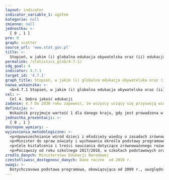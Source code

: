 ```yaml
---
layout: indicator
indicator_variable_1: ogółem
kategorie: null
zmienne: null
jednostka: >-
  { 0 , 1 }
pre: 0
graph: scatter
source_url: 'www.stat.gov.pl'
title: >-
  Stopień, w jakim (i) globalna edukacja obywatelska oraz (ii) edukacja na rzecz zrównoważonego rozwoju, w tym na rzecz równości płci i praw człowieka, są włączane na wszystkich poziomach do (a) krajowych polityk edukacyjnych, (b) programów nauczania, (c) kształcenia nauczycieli oraz ( d) oceny studentów
permalink: /statistics_glob/4-7-1/
sdg_goal: 4
indicator: 4.7.1
target_id: '4.7.1'
graph_title: Stopień, w jakim (i) globalna edukacja obywatelska oraz (ii) edukacja na rzecz zrównoważonego rozwoju, w tym na rzecz równości płci i praw człowieka, są włączane na wszystkich poziomach do (a) krajowych polityk edukacyjnych, (b) programów nauczania, (c) kształcenia nauczycieli oraz ( d) oceny studentów
nazwa_wskaznika: >-
  <b>4.7.1 Stopień, w jakim (i) globalna edukacja obywatelska oraz (ii) edukacja na rzecz zrównoważonego rozwoju, w tym na rzecz równości płci i praw człowieka, są włączane na wszystkich poziomach do (a) krajowych polityk edukacyjnych, (b) programów nauczania, (c) kształcenia nauczycieli oraz ( d) oceny studentów</b>
cel: >-
  Cel 4. Dobra jakość edukacji
zadanie: 4.7 Do 2030 roku zapewnić, że wszyscy uczący się przyswoją wiedzę i nabędą umiejętności potrzebne do promowania zrównoważonego rozwoju, w tym między innymi przez edukację na rzecz zrównoważonego rozwoju i zrównoważonego stylu życia, praw człowieka, równości płci, promowania kultury pokoju i niestosowania przemocy, globalnego obywatelstwa oraz docenienia różnorodności kulturowej i wkładu kultury w zrównoważony rozwój
definicja: >-
  Wskaźnik przyjmuje wartość 1 dla danego kraju, gdy jest prowadzona w nim edukacja w zakresie zrównoważonego rozwoju, z uwględnieniem edukacji na rzecz równości płci i praw człowieka oraz zagadnienia te są ujęte: w krajowej polityce edukacji, w programie nauczania, w edukacji nauczycieli, w ocenianiu uczniów.
jednostka_prezentacji: >-
  { 0 , 1 }
dostepne_wymiary: –
wyjasnienia_metodologiczne: >-
  <p>Upowszechnianie wśród dzieci i młodzieży wiedzy o zasadach zrównoważonego rozwoju oraz kształtowanie postaw sprzyjających jego wdrażaniu w skali lokalnej, krajowej i globalnej jest zagwarantowane ustawowo (art. 1 pkt 11 ustawy o systemie oświaty - Dz. U. z 2016 r. poz. 1943, z późn. zm.).</p>
  <p>Minister do spraw oświaty i wychowania określa podstawy programowe, które stanowią obowiązkowe zestawy celów i treści nauczania, w tym umiejętności, opisane w formie ogólnych i szczegółowych wymagań dotyczących wiedzy i umiejętności, które powinien posiadać uczeń po zakończeniu określonego etapu edukacyjnego oraz zadania wychowawcze szkoły.</p>
  <p>Cele kształcenia i treści nauczania dotyczące zrównoważonego rozwoju są realizowane zgodnie z podstawą programową uregulowaną w rozporządzeniu Ministra Edukacji Narodowej z dnia 27 sierpnia 2012 r. w sprawie podstawy programowej wychowania przedszkolnego oraz kształcenia ogólnego w poszczególnych typach szkół (Dz. U. z 2012 r. poz. 977, z 2014 r. poz. 803 oraz z 2016 r. poz. 895).</p>
  <p>Począwszy od roku szkolnego 2017/2018, w szkołach podstawowych oraz w szkołach branżowych I stopnia będzie stosowana podstawa programowa uregulowana w rozporządzeniu Ministra Edukacji Narodowej z dnia 14 lutego 2017 r. w sprawie podstawy programowej wychowania przedszkolnego oraz podstawy programowej kształcenia ogólnego dla szkoły podstawowej, w tym dla uczniów z niepełnosprawnością intelektualną w stopniu umiarkowanym lub znacznym, kształcenia ogólnego dla branżowej szkoły I stopnia, kształcenia ogólnego dla szkoły specjalnej przysposabiającej do pracy oraz kształcenia ogólnego dla szkoły policealnej (Dz. U. z 2017 r. poz. 356).</p>
zrodlo_danych: Ministerstwo Edukacji Narodowej
czestotliwosc_dostępnosc_danych: Dane roczne  od 2010 r.
uwagi: >-
  Dotychczasowa podstawa programowa, obowiązująca od 2009 r., uwzględnia cele kształcenia oraz treści nauczania z zakresu zrównoważonego rozwoju.Kształtowanie kompetencji społecznych i obywatelskich uczniów, z naciskiem na rozwijanie odpowiedzialnej postawy obywatelskiej oraz edukacja ekologiczna, w tym realizacja zagadnień dotyczących zmian klimatu, są prowadzone w ramach zajęć: historia, wiedza o społeczeństwie, przyroda, biologia, chemia, etyka.W związku z reformą oświaty - wprowadzaną, począwszy od 2017 r. - zmienia się struktura szkolnictwa, a w konsekwencji opracowywane są nowe podstawy programowe. Nowa podstawa programowa dla 8-letniej szkoły podstawowej, która zacznie obowiązywać od roku szk. 2017/2018, wskazuje cele kształcenia i treści nauczania z zakresu edukacji społecznej i obywatelskiej oraz edukacji ekologicznej. W dokumencie zaznacza się wprowadzenie uczniów w świat wartości (np. współpraca, solidarność, budowanie relacji społecznych), wychowanie dzieci i młodzieży w duchu szacunku dla drugiego człowieka i środowiska przyrodniczego, w tym upowszechnienie wiedzy o zasadach zrównoważonego rozwoju. Przedmiotowe treści zostaną odpowiednio rozszerzone w podstawach programowych dla szkół ponadpodstawowych.
---
```

